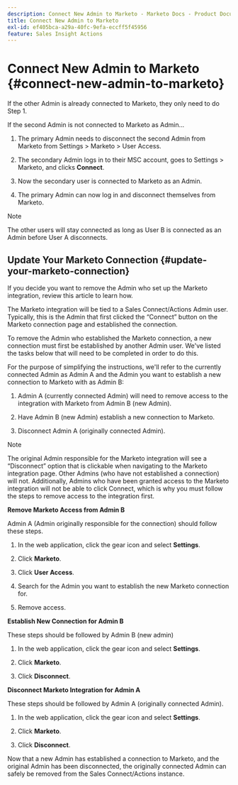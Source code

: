 ```yaml
---
description: Connect New Admin to Marketo - Marketo Docs - Product Documentation
title: Connect New Admin to Marketo
exl-id: ef405bca-a29a-40fc-9efa-eccff5f45956
feature: Sales Insight Actions
---
```

# Connect New Admin to Marketo {#connect-new-admin-to-marketo}

If the other Admin is already connected to Marketo, they only need to do Step 1.

If the second Admin is not connected to Marketo as Admin...

1. The primary Admin needs to disconnect the second Admin from Marketo from Settings > Marketo > User Access.

1. The secondary Admin logs in to their MSC account, goes to Settings > Marketo, and clicks **Connect**.

1. Now the secondary user is connected to Marketo as an Admin.

1. The primary Admin can now log in and disconnect themselves from Marketo.

>[!NOTE]
>
>The other users will stay connected as long as User B is connected as an Admin before User A disconnects.

## Update Your Marketo Connection {#update-your-marketo-connection}

If you decide you want to remove the Admin who set up the Marketo integration, review this article to learn how.

The Marketo integration will be tied to a Sales Connect/Actions Admin user. Typically, this is the Admin that first clicked the “Connect” button on the Marketo connection page and established the connection.

To remove the Admin who established the Marketo connection, a new connection must first be established by another Admin user. We've listed the tasks below that will need to be completed in order to do this.

For the purpose of simplifying the instructions, we'll refer to the currently connected Admin as Admin A and the Admin you want to establish a new connection to Marketo with as Admin B:

1. Admin A (currently connected Admin) will need to remove access to the integration with Marketo from Admin B (new Admin).

1. Have Admin B (new Admin) establish a new connection to Marketo.

1. Disconnect Admin A (originally connected Admin).

>[!NOTE]
>
>The original Admin responsible for the Marketo integration will see a “Disconnect” option that is clickable when navigating to the Marketo integration page. Other Admins (who have not established a connection) will not. Additionally, Admins who have been granted access to the Marketo integration will not be able to click Connect, which is why you must follow the steps to remove access to the integration first.

**Remove Marketo Access from Admin B**

Admin A (Admin originally responsible for the connection) should follow these steps.

1. In the web application, click the gear icon and select **Settings**.

1. Click **Marketo**.

1. Click **User Access**.

1. Search for the Admin you want to establish the new Marketo connection for.

1. Remove access.

**Establish New Connection for Admin B**

These steps should be followed by Admin B (new admin)

1. In the web application, click the gear icon and select **Settings**.

1. Click **Marketo**.

1. Click **Disconnect**.

**Disconnect Marketo Integration for Admin A**

These steps should be followed by Admin A (originally connected Admin).

1. In the web application, click the gear icon and select **Settings**.

1. Click **Marketo**.

1. Click **Disconnect**.

Now that a new Admin has established a connection to Marketo, and the original Admin has been disconnected, the originally connected Admin can safely be removed from the Sales Connect/Actions instance.
